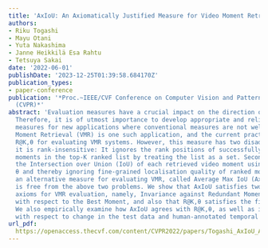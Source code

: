 ```yaml
---
title: 'AxIoU: An Axiomatically Justified Measure for Video Moment Retrieval'
authors:
- Riku Togashi
- Mayu Otani
- Yuta Nakashima
- Janne Heikkilä Esa Rahtu
- Tetsuya Sakai
date: '2022-06-01'
publishDate: '2023-12-25T01:39:58.684170Z'
publication_types:
- paper-conference
publication: '*Proc.~IEEE/CVF Conference on Computer Vision and Pattern Recognition
  (CVPR)*'
abstract: 'Evaluation measures have a crucial impact on the direction of research.
  Therefore, it is of utmost importance to develop appropriate and reliable evaluation
  measures for new applications where conventional measures are not well suited. Video
  Moment Retrieval (VMR) is one such application, and the current practice is to use
  R@K,θ for evaluating VMR systems. However, this measure has two disadvantages. First,
  it is rank-insensitive: It ignores the rank positions of successfully localised
  moments in the top-K ranked list by treating the list as a set. Second, it binarizes
  the Intersection over Union (IoU) of each retrieved video moment using the threshold
  θ and thereby ignoring fine-grained localisation quality of ranked moments. We propose
  an alternative measure for evaluating VMR, called Average Max IoU (AxIoU), which
  is free from the above two problems. We show that AxIoU satisfies two important
  axioms for VMR evaluation, namely, Invariance against Redundant Moments and Monotonicity
  with respect to the Best Moment, and also that R@K,θ satisfies the first axiom only.
  We also empirically examine how AxIoU agrees with R@K,θ, as well as its stability
  with respect to change in the test data and human-annotated temporal boundaries.'
url_pdf: 
  https://openaccess.thecvf.com/content/CVPR2022/papers/Togashi_AxIoU_An_Axiomatically_Justified_Measure_for_Video_Moment_Retrieval_CVPR_2022_paper.pdf
---
```

